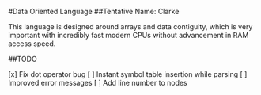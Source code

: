 #Data Oriented Language
##Tentative Name: Clarke

This language is designed around arrays and data contiguity, which is very important with incredibly fast modern CPUs without advancement in RAM access speed.

##TODO

[x] Fix dot operator bug
[ ] Instant symbol table insertion while parsing
[ ] Improved error messages
[ ] Add line number to nodes
